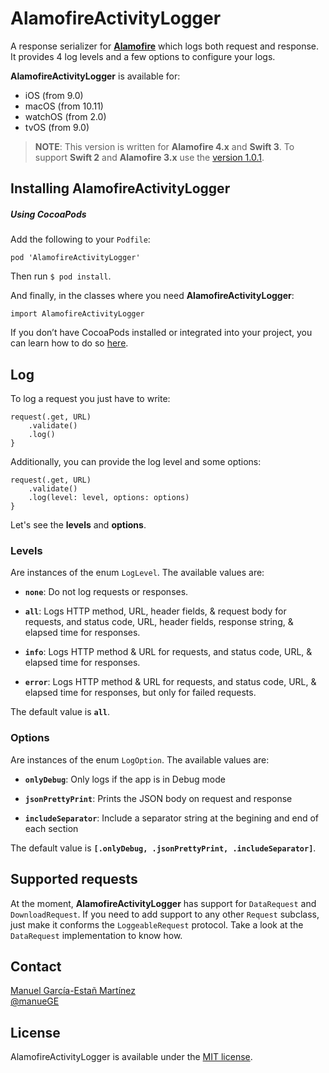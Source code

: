 # AlamofireActivityLogger

A response serializer for [**Alamofire**](https://github.com/Alamofire/Alamofire) which logs both request and response. It provides 4 log levels and a few options to configure your logs.

**AlamofireActivityLogger** is available for: 

- iOS (from 9.0)
- macOS (from 10.11)
- watchOS (from 2.0)
- tvOS (from 9.0)


> **NOTE**: This version is written for **Alamofire 4.x** and **Swift 3**. To support **Swift 2** and **Alamofire 3.x** use the [version 1.0.1](https://github.com/ManueGE/AlamofireActivityLogger/tree/1.0.1/).

## Installing AlamofireActivityLogger

##### Using CocoaPods

Add the following to your `Podfile`:

````
pod 'AlamofireActivityLogger'
````

Then run `$ pod install`.

And finally, in the classes where you need **AlamofireActivityLogger**: 

````
import AlamofireActivityLogger
````

If you don’t have CocoaPods installed or integrated into your project, you can learn how to do so [here](http://cocoapods.org).

## Log

To log a request you just have to write:

````
request(.get, URL)
    .validate()
    .log()
}
````

Additionally, you can provide the log level and some options:

````
request(.get, URL)
    .validate()
    .log(level: level, options: options)
}
````

Let's see the **levels** and **options**.

### Levels

Are instances of the enum `LogLevel`. The available values are:

 * **`none`**: Do not log requests or responses.
 
 * **`all`**: Logs HTTP method, URL, header fields, & request body for requests, and status code, URL, header fields, response string, & elapsed time for responses.
 
 * **`info`**: Logs HTTP method & URL for requests, and status code, URL, & elapsed time for responses.
 
 * **`error`**: Logs HTTP method & URL for requests, and status code, URL, & elapsed time for responses, but only for failed requests.
 
 The default value is **`all`**.

### Options

Are instances of the enum `LogOption`. The available values are:

* **`onlyDebug`**: Only logs if the app is in Debug mode
 
* **`jsonPrettyPrint`**: Prints the JSON body on request and response 
 
* **`includeSeparator`**: Include a separator string at the begining and end of each section

 The default value is **`[.onlyDebug, .jsonPrettyPrint, .includeSeparator]`**.
 
## Supported requests

At the moment, **AlamofireActivityLogger** has support for `DataRequest` and `DownloadRequest`. If you need to add support to any other `Request` subclass, just make it conforms the `LoggeableRequest` protocol. Take a look at the `DataRequest` implementation to know how. 


## Contact

[Manuel García-Estañ Martínez](http://github.com/ManueGE)  
[@manueGE](https://twitter.com/ManueGE)

## License

AlamofireActivityLogger is available under the [MIT license](LICENSE.md).
